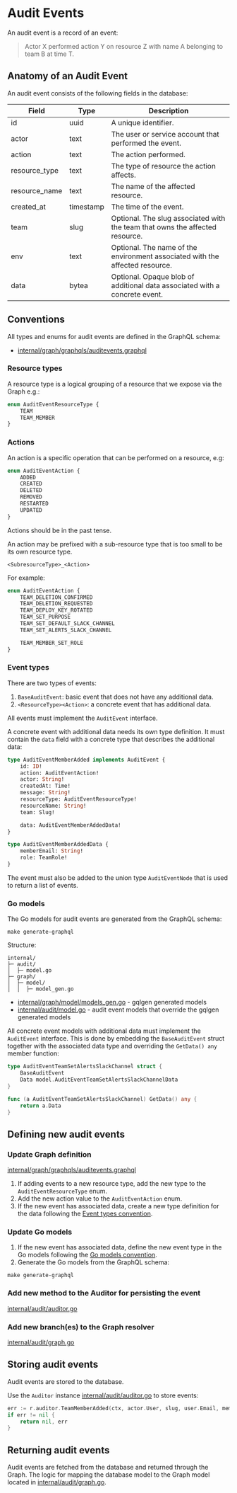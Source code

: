 # Audit Events

An audit event is a record of an event:

> Actor X performed action Y on resource Z with name A belonging to team B at time T.

## Anatomy of an Audit Event

An audit event consists of the following fields in the database:

| Field         | Type      | Description                                                                  |
| ------------- | --------- | ---------------------------------------------------------------------------- |
| id            | uuid      | A unique identifier.                                                         |
| actor         | text      | The user or service account that performed the event.                        |
| action        | text      | The action performed.                                                        |
| resource_type | text      | The type of resource the action affects.                                     |
| resource_name | text      | The name of the affected resource.                                           |
| created_at    | timestamp | The time of the event.                                                       |
| team          | slug      | Optional. The slug associated with the team that owns the affected resource. |
| env           | text      | Optional. The name of the environment associated with the affected resource. |
| data          | bytea     | Optional. Opaque blob of additional data associated with a concrete event.   |

## Conventions

All types and enums for audit events are defined in the GraphQL schema:

- [internal/graph/graphqls/auditevents.graphql](../internal/graph/graphqls/auditevents.graphqls)

### Resource types

A resource type is a logical grouping of a resource that we expose via the Graph e.g.:

```graphql
enum AuditEventResourceType {
	TEAM
	TEAM_MEMBER
}
```

### Actions

An action is a specific operation that can be performed on a resource, e.g:

```graphql
enum AuditEventAction {
	ADDED
	CREATED
	DELETED
	REMOVED
	RESTARTED
	UPDATED
}
```

Actions should be in the past tense.

An action may be prefixed with a sub-resource type that is too small to be its own resource type.

`<SubresourceType>_<Action>`

For example:

```graphql
enum AuditEventAction {
	TEAM_DELETION_CONFIRMED
	TEAM_DELETION_REQUESTED
	TEAM_DEPLOY_KEY_ROTATED
	TEAM_SET_PURPOSE
	TEAM_SET_DEFAULT_SLACK_CHANNEL
	TEAM_SET_ALERTS_SLACK_CHANNEL

	TEAM_MEMBER_SET_ROLE
}
```

### Event types

There are two types of events:

1. `BaseAuditEvent`: basic event that does not have any additional data.
2. `<ResourceType><Action>`: a concrete event that has additional data.

All events must implement the `AuditEvent` interface.

A concrete event with additional data needs its own type definition.
It must contain the `data` field with a concrete type that describes the additional data:

```graphql
type AuditEventMemberAdded implements AuditEvent {
	id: ID!
	action: AuditEventAction!
	actor: String!
	createdAt: Time!
	message: String!
	resourceType: AuditEventResourceType!
	resourceName: String!
	team: Slug!

	data: AuditEventMemberAddedData!
}

type AuditEventMemberAddedData {
	memberEmail: String!
	role: TeamRole!
}
```

The event must also be added to the union type `AuditEventNode` that is used to return a list of events.

### Go models

The Go models for audit events are generated from the GraphQL schema:

```shell
make generate-graphql
```

Structure:

```text
internal/
├─ audit/
│  ├─ model.go
├─ graph/
│  ├─ model/
│  │  ├─ model_gen.go
```

- [internal/graph/model/models_gen.go](../internal/graph/model/models_gen.go) - gqlgen generated models
- [internal/audit/model.go](../internal/audit/model.go) - audit event models that override the gqlgen generated models

All concrete event models with additional data must implement the `AuditEvent` interface.
This is done by embedding the `BaseAuditEvent` struct together with the associated data type and overriding the `GetData() any` member function:

```go
type AuditEventTeamSetAlertsSlackChannel struct {
	BaseAuditEvent
	Data model.AuditEventTeamSetAlertsSlackChannelData
}

func (a AuditEventTeamSetAlertsSlackChannel) GetData() any {
	return a.Data
}
```

## Defining new audit events

### Update Graph definition

[internal/graph/graphqls/auditevents.graphql](../internal/graph/graphqls/auditevents.graphqls)

1. If adding events to a new resource type, add the new type to the `AuditEventResourceType` enum.
1. Add the new action value to the `AuditEventAction` enum.
1. If the new event has associated data, create a new type definition for the data following the [Event types convention](#event-types).

### Update Go models

1. If the new event has associated data, define the new event type in the Go models following the [Go models convention](#go-models).
1. Generate the Go models from the GraphQL schema:

```shell
make generate-graphql
```

### Add new method to the Auditor for persisting the event

[internal/audit/auditor.go](../internal/audit/auditor.go)

### Add new branch(es) to the Graph resolver

[internal/audit/graph.go](../internal/audit/graph.go)

## Storing audit events

Audit events are stored to the database.

Use the `Auditor` instance [internal/audit/auditor.go](../internal/audit/auditor.go) to store events:

```go
err := r.auditor.TeamMemberAdded(ctx, actor.User, slug, user.Email, member.Role)
if err != nil {
    return nil, err
}
```

## Returning audit events

Audit events are fetched from the database and returned through the Graph.
The logic for mapping the database model to the Graph model located in [internal/audit/graph.go](../internal/audit/graph.go).
